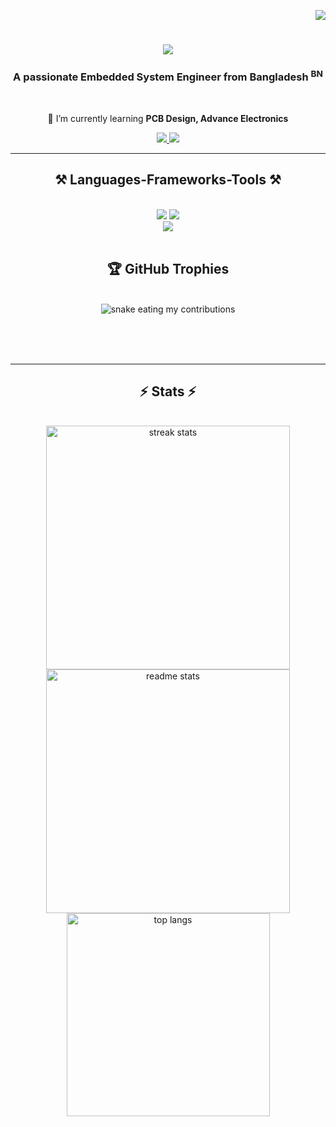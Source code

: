 <div align="right">
    
[![](https://visitcount.itsvg.in/api?id=omarfarukbadhon&icon=9&color=0)](https://visitcount.itsvg.in) 

</div>

<h1 align="center">
    <img src="https://readme-typing-svg.herokuapp.com/?font=Righteous&size=35&center=true&vCenter=true&width=500&height=70&duration=4000&lines=Hi+There!+👋;+I'm+Omar+Faruk!;" />
</h1>

<h3 align="center">A passionate Embedded System Engineer from Bangladesh <sup>BN</sup></h3>

<br/>

<div align="center">
 
 🌱 I’m currently learning **PCB Design, Advance Electronics**

 </div>
 
<div align="center"> 
  <a href="mailto:omarfarukbadhon@gmail.com">
    <img src="https://img.shields.io/badge/Gmail-333333?style=for-the-badge&logo=gmail&logoColor=red" />
  </a>
  <a href="https://www.linkedin.com/in/omarfarukbadhon/" target="_blank">
    <img src="https://img.shields.io/badge/LinkedIn-0077B5?style=for-the-badge&logo=linkedin&logoColor=white" target="_blank" />
  </a>
</div>

 <hr/>
 
<h2 align="center">⚒️ Languages-Frameworks-Tools ⚒️</h2>
<br/>
<div align="center">
    <img src="https://skillicons.dev/icons?i=html,css,vscode,github,tailwind" />
    <img src="https://skillicons.dev/icons?i=python,c" /><br>
    <img src="https://skillicons.dev/icons?i=altium, solidworks" /><br>
</div>

<br/>
<!--
<div align="center">

## 🏆 GitHub Trophies <br/>
![](https://github-profile-trophy.vercel.app/?username=omarfarukbadhon&theme=flat&no-frame=true&no-bg=false&margin-w=4)

 <hr/>
 </div>

<div align="center" width=360>

 # 📊 GitHub Stats:
![](https://github-readme-stats.vercel.app/api?username=omarfarukbadhon&theme=dark&hide_border=true&include_all_commits=true&count_private=true)
![](https://github-readme-streak-stats.herokuapp.com/?user=omarfarukbadhon&theme=dark&hide_border=true)

 </div>

 <div align="center" width=360>

![](https://github-readme-stats.vercel.app/api/top-langs/?username=omarfarukbadhon&theme=dark&hide_border=true&include_all_commits=true&count_private=true&layout=compact)

 </div>
-->


<div align="center">
  <h2>🏆 GitHub Trophies</h2>
  <br>
  <img alt="snake eating my contributions" src="https://github-profile-trophy.vercel.app/?username=omarfarukbadhon&theme=flat&no-frame=true&no-bg=false&margin-w=4" />
  
  <br/><br/><br/>
</div>

<hr/>

<h2 align="center">⚡ Stats ⚡</h2>
<br>
<div align=center>
  <img width=390 src="https://github-readme-stats.vercel.app/api?username=omarfarukbadhon&theme=dark&hide_border=true&include_all_commits=true&count_private=true" alt="streak stats"/>
  <img width=390 src="https://github-readme-streak-stats.herokuapp.com/?user=omarfarukbadhon&theme=dark&hide_border=true" alt="readme stats" />
  <br/>
  <img width=325 align="center" src="https://github-readme-stats.vercel.app/api/top-langs/?username=omarfarukbadhon&theme=dark&hide_border=true&include_all_commits=true&count_private=true&layout=compact" alt="top langs" />
</div>


<br/><br/>

